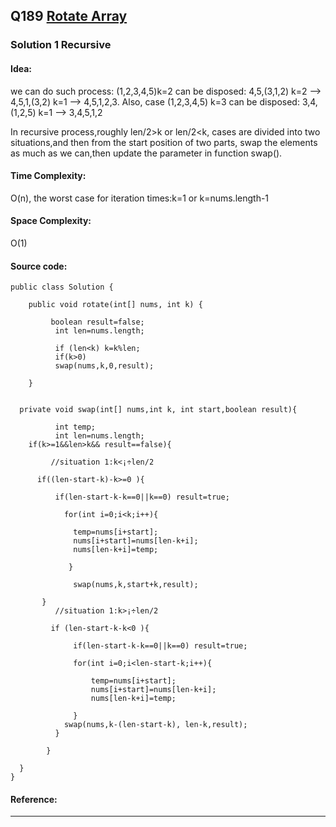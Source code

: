## Q189 [Rotate Array ](https://leetcode.com/problems/rotate-array/) 

### Solution 1 Recursive
#### Idea:
we can do such process:   (1,2,3,4,5)k=2 can be disposed:   4,5,(3,1,2) k=2  -->  4,5,1,(3,2) k=1  -->  4,5,1,2,3.  Also, case (1,2,3,4,5) k=3 can be disposed:   3,4,(1,2,5) k=1  -->  3,4,5,1,2

In recursive process,roughly len/2>k or len/2<k, cases are divided into two situations,and then from the start position of two parts, swap the elements as much as we can,then update the parameter in function swap().


#### Time Complexity:
O(n), the worst case for iteration times:k=1 or k=nums.length-1
#### Space Complexity:
O(1)
#### Source code:
```
public class Solution {

    public void rotate(int[] nums, int k) { 
        
         boolean result=false;
          int len=nums.length;
          
	      if (len<k) k=k%len;
		  if(k>0)
	      swap(nums,k,0,result);
        
    }
        

  private void swap(int[] nums,int k, int start,boolean result){
	      
	      int temp;
	      int len=nums.length;
	if(k>=1&&len>k&& result==false){
	         
	     //situation 1:k<¡÷len/2 
	     
	  if((len-start-k)-k>=0 ){ 
	      
	      if(len-start-k-k==0||k==0) result=true;
	      
	        for(int i=0;i<k;i++){
	        
	          temp=nums[i+start];
	          nums[i+start]=nums[len-k+i];
	          nums[len-k+i]=temp;
	        
	         }
	         
	          swap(nums,k,start+k,result);
	          
	   }
	      //situation 1:k>¡÷len/2
	      
	     if (len-start-k-k<0 ){
	        
	          if(len-start-k-k==0||k==0) result=true;
	          
	          for(int i=0;i<len-start-k;i++){
	          
	              temp=nums[i+start];
	              nums[i+start]=nums[len-k+i];
	              nums[len-k+i]=temp;
	              
	          }
	        swap(nums,k-(len-start-k), len-k,result);
	      }
	     
	    }    
	   
  }
}  

```
#### Reference:

---

